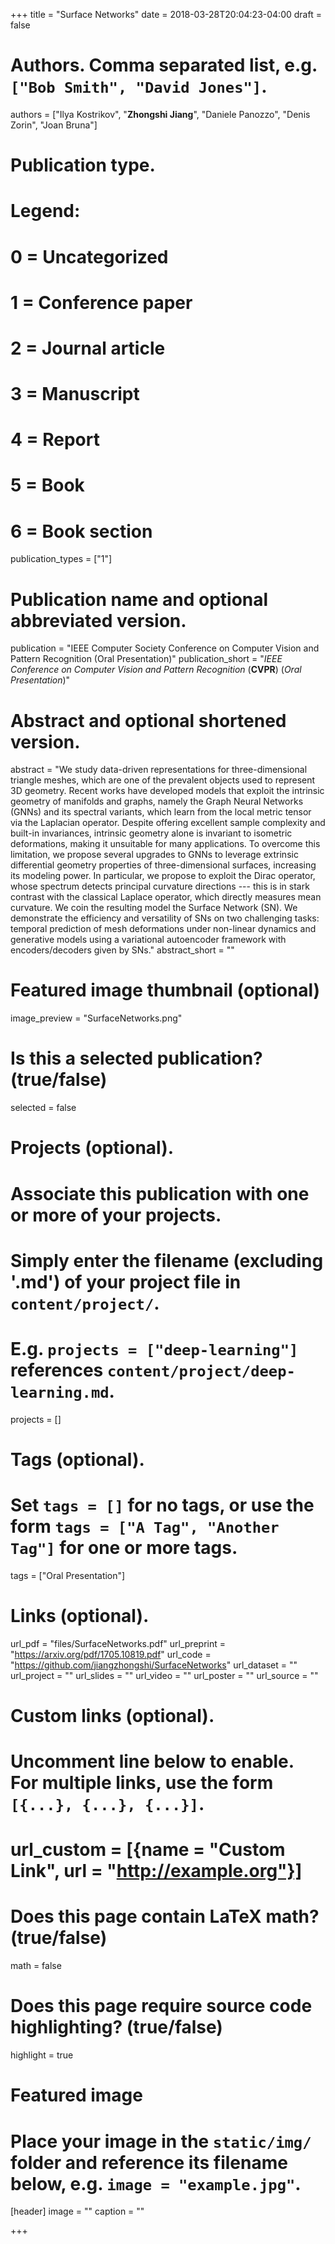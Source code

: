 +++
title = "Surface Networks"
date = 2018-03-28T20:04:23-04:00
draft = false

# Authors. Comma separated list, e.g. `["Bob Smith", "David Jones"]`.
authors = ["Ilya Kostrikov", "**Zhongshi Jiang**", "Daniele Panozzo", "Denis Zorin", "Joan Bruna"]

# Publication type.
# Legend:
# 0 = Uncategorized
# 1 = Conference paper
# 2 = Journal article
# 3 = Manuscript
# 4 = Report
# 5 = Book
# 6 = Book section
publication_types = ["1"]

# Publication name and optional abbreviated version.
publication = "IEEE Computer Society Conference on Computer Vision and Pattern Recognition (Oral Presentation)"
publication_short = "*IEEE Conference on Computer Vision and Pattern Recognition* (**CVPR**) (*Oral Presentation*)"

# Abstract and optional shortened version.
abstract = "We study data-driven representations for three-dimensional triangle meshes, which are one of the prevalent objects used to represent 3D geometry. Recent works have developed models that exploit the intrinsic geometry of manifolds and graphs, namely the Graph Neural Networks (GNNs) and its spectral variants, which learn from the local metric tensor via the Laplacian operator. Despite offering excellent sample complexity and built-in invariances, intrinsic geometry alone is invariant to isometric deformations, making it unsuitable for many applications. To overcome this limitation, we propose several upgrades to GNNs to leverage extrinsic differential geometry properties of three-dimensional surfaces, increasing its modeling power. In particular, we propose to exploit the Dirac operator, whose spectrum detects principal curvature directions --- this is in stark contrast with the classical Laplace operator, which directly measures mean curvature. We coin the resulting model the Surface Network (SN). We demonstrate the efficiency and versatility of SNs on two challenging tasks: temporal prediction of mesh deformations under non-linear dynamics and generative models using a variational autoencoder framework with encoders/decoders given by SNs."
abstract_short = ""

# Featured image thumbnail (optional)
image_preview = "SurfaceNetworks.png"

# Is this a selected publication? (true/false)
selected = false

# Projects (optional).
#   Associate this publication with one or more of your projects.
#   Simply enter the filename (excluding '.md') of your project file in `content/project/`.
#   E.g. `projects = ["deep-learning"]` references `content/project/deep-learning.md`.
projects = []

# Tags (optional).
#   Set `tags = []` for no tags, or use the form `tags = ["A Tag", "Another Tag"]` for one or more tags.
tags = ["Oral Presentation"]

# Links (optional).
url_pdf = "files/SurfaceNetworks.pdf"
url_preprint = "https://arxiv.org/pdf/1705.10819.pdf"
url_code = "https://github.com/jiangzhongshi/SurfaceNetworks"
url_dataset = ""
url_project = ""
url_slides = ""
url_video = ""
url_poster = ""
url_source = ""

# Custom links (optional).
#   Uncomment line below to enable. For multiple links, use the form `[{...}, {...}, {...}]`.
# url_custom = [{name = "Custom Link", url = "http://example.org"}]

# Does this page contain LaTeX math? (true/false)
math = false

# Does this page require source code highlighting? (true/false)
highlight = true

# Featured image
# Place your image in the `static/img/` folder and reference its filename below, e.g. `image = "example.jpg"`.
[header]
image = ""
caption = ""

+++
